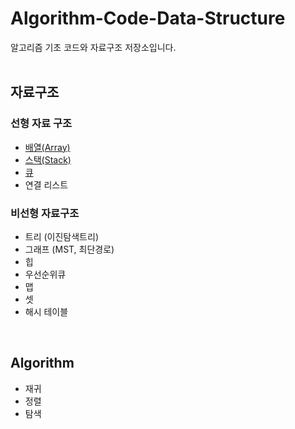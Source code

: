 # Algorithm-Code-Data-Structure
알고리즘 기초 코드와 자료구조 저장소입니다.    
</br>

## 자료구조
### 선형 자료 구조
* <a href="자료구조/Array.md">배열(Array)</a>
* <a href="자료구조/스택/Stack.md">스택(Stack)</a>
* <a href="자료구조/큐/Queue.md">큐</a>
* 연결 리스트

### 비선형 자료구조
* 트리 (이진탐색트리)
* 그래프 (MST, 최단경로)
* 힙
* 우선순위큐
* 맵
* 셋
* 해시 테이블
</br>

## Algorithm
* 재귀
* 정렬
* 탐색
